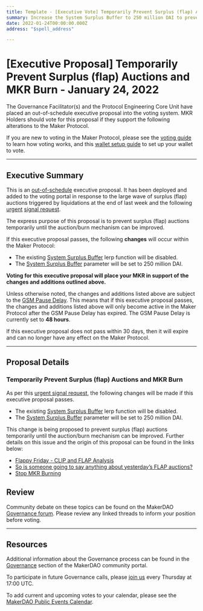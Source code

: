 ```yaml
---
title: Template - [Executive Vote] Temporarily Prevent Surplus (flap) Auctions and MKR Burn - January 24, 2022
summary: Increase the System Surplus Buffer to 250 million DAI to prevent surplus (flap) auctions until the auction/burn mechanism can be improved.
date: 2022-01-24T00:00:00.000Z
address: "$spell_address"

---
```

# [Executive Proposal] Temporarily Prevent Surplus (flap) Auctions and MKR Burn - January 24, 2022

The Governance Facilitator(s) and the Protocol Engineering Core Unit have placed an out-of-schedule executive proposal into the voting system. MKR Holders should vote for this proposal if they support the following alterations to the Maker Protocol.

If you are new to voting in the Maker Protocol, please see the [voting guide](https://community-development.makerdao.com/en/learn/governance/how-voting-works/) to learn how voting works, and this [wallet setup guide](https://community-development.makerdao.com/en/learn/governance/voting-setup/) to set up your wallet to vote.

---

## Executive Summary

This is an [out-of-schedule](https://mips.makerdao.com/mips/details/MIP41#MIP41c2) executive proposal. It has been deployed and added to the voting portal in response to the large wave of surplus (flap) auctions triggered by liquidations at the end of last week and the following [urgent](https://mips.makerdao.com/mips/details/MIP24#MIP24c4) [signal request](https://forum.makerdao.com/t/urgent-signal-request-stop-mkr-burning/12806). 

The express purpose of this proposal is to prevent surplus (flap) auctions temporarily until the auction/burn mechanism can be improved.

If this executive proposal passes, the following **changes** will occur within the Maker Protocol:
* The existing [System Surplus Buffer](https://manual.makerdao.com/parameter-index/core/param-system-surplus-buffer) lerp function will be disabled.
* The [System Surplus Buffer](https://manual.makerdao.com/parameter-index/core/param-system-surplus-buffer) parameter will be set to 250 million DAI.

**Voting for this executive proposal will place your MKR in support of the changes and additions outlined above.**

Unless otherwise noted, the changes and additions listed above are subject to the [GSM Pause Delay](https://manual.makerdao.com/parameter-index/core/param-gsm-pause-delay). This means that if this executive proposal passes, the changes and additions listed above will only become active in the Maker Protocol after the GSM Pause Delay has expired. The GSM Pause Delay is currently set to **48 hours**.

If this executive proposal does not pass within 30 days, then it will expire and can no longer have any effect on the Maker Protocol.

---

## Proposal Details

### Temporarily Prevent Surplus (flap) Auctions and MKR Burn

As per this [urgent signal request](https://forum.makerdao.com/t/urgent-signal-request-stop-mkr-burning/12806), the following changes will be made if this executive proposal passes.
* The existing [System Surplus Buffer](https://manual.makerdao.com/parameter-index/core/param-system-surplus-buffer) lerp function will be disabled.
* The [System Surplus Buffer](https://manual.makerdao.com/parameter-index/core/param-system-surplus-buffer) parameter will be set to 250 million DAI.

This change is being proposed to prevent surplus (flap) auctions temporarily until the auction/burn mechanism can be improved. Further details on this issue and the origin of this proposal can be found in the links below:
* [Flappy Friday - CLIP and FLAP Analysis](https://forum.makerdao.com/t/flappy-friday-clip-and-flap-analysis/12790)
* [So is someone going to say anything about yesterday’s FLAP auctions?](https://forum.makerdao.com/t/so-is-someone-going-to-say-anything-about-yesterdays-flap-auctions/12781)
* [Stop MKR Burning](https://forum.makerdao.com/t/urgent-signal-request-stop-mkr-burning/12806)

## Review

Community debate on these topics can be found on the MakerDAO [Governance forum](https://forum.makerdao.com/). Please review any linked threads to inform your position before voting.

---

## Resources

Additional information about the Governance process can be found in the [Governance](https://community-development.makerdao.com/en/learn/governance) section of the MakerDAO community portal.

To participate in future Governance calls, please [join us](https://github.com/makerdao/community/tree/master/governance/governance-and-risk-meetings) every Thursday at 17:00 UTC.

To add current and upcoming votes to your calendar, please see the [MakerDAO Public Events Calendar](https://calendar.google.com/calendar/embed?src=makerdao.com_3efhm2ghipksegl009ktniomdk%40group.calendar.google.com&ctz=UTC&mode=week&showCalendars=0&showPrint=0).

